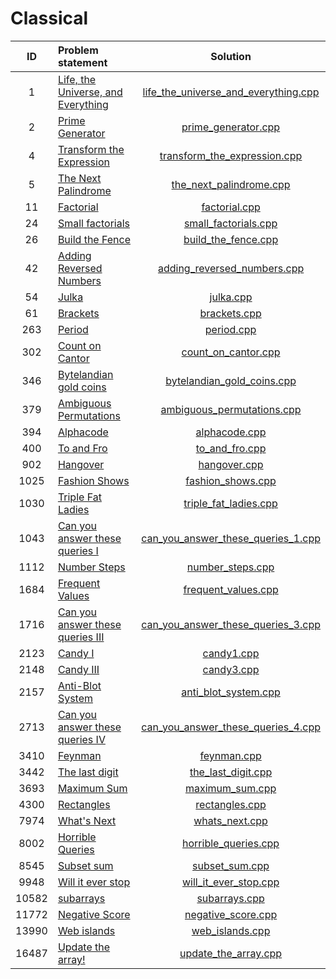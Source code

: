 # Classical

|   ID  |           Problem statement            |                 Solution                 |
|:-----:|:---------------------------------------|:----------------------------------------:|
|     1 | [Life, the Universe, and Everything][] | [life_the_universe_and_everything.cpp][] |
|     2 | [Prime Generator][]                    | [prime_generator.cpp][]                  |
|     4 | [Transform the Expression][]           | [transform_the_expression.cpp][]         |
|     5 | [The Next Palindrome][]                | [the_next_palindrome.cpp][]              |
|    11 | [Factorial][]                          | [factorial.cpp][]                        |
|    24 | [Small factorials][]                   | [small_factorials.cpp][]                 |
|    26 | [Build the Fence][]                    | [build_the_fence.cpp][]                  |
|    42 | [Adding Reversed Numbers][]            | [adding_reversed_numbers.cpp][]          |
|    54 | [Julka][]                              | [julka.cpp][]                            |
|    61 | [Brackets][]                           | [brackets.cpp][]                         |
|   263 | [Period][]                             | [period.cpp][]                           |
|   302 | [Count on Cantor][]                    | [count_on_cantor.cpp][]                  |
|   346 | [Bytelandian gold coins][]             | [bytelandian_gold_coins.cpp][]           |
|   379 | [Ambiguous Permutations][]             | [ambiguous_permutations.cpp][]           |
|   394 | [Alphacode][]                          | [alphacode.cpp][]                        |
|   400 | [To and Fro][]                         | [to_and_fro.cpp][]                       |
|   902 | [Hangover][]                           | [hangover.cpp][]                         |
|  1025 | [Fashion Shows][]                      | [fashion_shows.cpp][]                    |
|  1030 | [Triple Fat Ladies][]                  | [triple_fat_ladies.cpp][]                |
|  1043 | [Can you answer these queries I][]     | [can_you_answer_these_queries_1.cpp][]   |
|  1112 | [Number Steps][]                       | [number_steps.cpp][]                     |
|  1684 | [Frequent Values][]                    | [frequent_values.cpp][]                  |
|  1716 | [Can you answer these queries III][]   | [can_you_answer_these_queries_3.cpp][]   |
|  2123 | [Candy I][]                            | [candy1.cpp][]                           |
|  2148 | [Candy III][]                          | [candy3.cpp][]                           |
|  2157 | [Anti-Blot System][]                   | [anti_blot_system.cpp][]                 |
|  2713 | [Can you answer these queries IV][]    | [can_you_answer_these_queries_4.cpp][]   |
|  3410 | [Feynman][]                            | [feynman.cpp][]                          |
|  3442 | [The last digit][]                     | [the_last_digit.cpp][]                   |
|  3693 | [Maximum Sum][]                        | [maximum_sum.cpp][]                      |
|  4300 | [Rectangles][]                         | [rectangles.cpp][]                       |
|  7974 | [What's Next][]                        | [whats_next.cpp][]                       |
|  8002 | [Horrible Queries][]                   | [horrible_queries.cpp][]                 |
|  8545 | [Subset sum][]                         | [subset_sum.cpp][]                       |
|  9948 | [Will it ever stop][]                  | [will_it_ever_stop.cpp][]                |
| 10582 | [subarrays][]                          | [subarrays.cpp][]                        |
| 11772 | [Negative Score][]                     | [negative_score.cpp][]                   |
| 13990 | [Web islands][]                        | [web_islands.cpp][]                      |
| 16487 | [Update the array!][]                  | [update_the_array.cpp][]                 |

[Life, the Universe, and Everything]: http://www.spoj.com/problems/TEST/
[Prime Generator]:                    http://www.spoj.com/problems/PRIME1/
[Transform the Expression]:           http://www.spoj.com/problems/ONP/
[The Next Palindrome]:                http://www.spoj.com/problems/PALIN/
[Factorial]:                          http://www.spoj.com/problems/FCTRL/
[Small factorials]:                   http://www.spoj.com/problems/FCTRL2/
[Build the Fence]:                    http://www.spoj.com/problems/BSHEEP/
[Adding Reversed Numbers]:            http://www.spoj.com/problems/ADDREV/
[Julka]:                              http://www.spoj.com/problems/JULKA/
[Brackets]:                           http://www.spoj.com/problems/BRCKTS/
[Period]:                             http://www.spoj.com/problems/PERIOD/
[Count on Cantor]:                    http://www.spoj.com/problems/CANTON/
[Bytelandian gold coins]:             http://www.spoj.com/problems/COINS/
[Ambiguous Permutations]:             http://www.spoj.com/problems/PERMUT2/
[Alphacode]:                          http://www.spoj.com/problems/ACODE/
[To and Fro]:                         http://www.spoj.com/problems/TOANDFRO/
[Hangover]:                           http://www.spoj.com/problems/HANGOVER/
[Fashion Shows]:                      http://www.spoj.com/problems/FASHION/
[Triple Fat Ladies]:                  http://www.spoj.com/problems/EIGHTS/
[Can you answer these queries I]:     http://www.spoj.com/problems/GSS1/
[Number Steps]:                       http://www.spoj.com/problems/NSTEPS/
[Frequent Values]:                    http://www.spoj.com/problems/FREQUENT/
[Can you answer these queries III]:   http://www.spoj.com/problems/GSS3/
[Candy I]:                            http://www.spoj.com/problems/CANDY/
[Candy III]:                          http://www.spoj.com/problems/CANDY3/
[Anti-Blot System]:                   http://www.spoj.com/problems/ABSYS/
[Can you answer these queries IV]:    http://www.spoj.com/problems/GSS4/
[Feynman]:                            http://www.spoj.com/problems/SAMER08F/
[The last digit]:                     http://www.spoj.com/problems/LASTDIG/
[Maximum Sum]:                        http://www.spoj.com/problems/KGSS/
[Rectangles]:                         http://www.spoj.com/problems/AE00/
[What's Next]:                        http://www.spoj.com/problems/ACPC10A/
[Horrible Queries]:                   http://www.spoj.com/problems/HORRIBLE/
[Subset sum]:                         http://www.spoj.com/problems/MAIN72/
[Will it ever stop]:                  http://www.spoj.com/problems/WILLITST/
[subarrays]:                          http://www.spoj.com/problems/ARRAYSUB/
[Negative Score]:                     http://www.spoj.com/problems/RPLN/
[Web islands]:                        http://www.spoj.com/problems/WEBISL/
[Update the array!]:                  http://www.spoj.com/problems/UPDATEIT/

[life_the_universe_and_everything.cpp]: life_the_universe_and_everything.cpp
[prime_generator.cpp]:                  prime_generator.cpp
[transform_the_expression.cpp]:         transform_the_expression.cpp
[the_next_palindrome.cpp]:              the_next_palindrome.cpp
[factorial.cpp]:                        factorial.cpp
[small_factorials.cpp]:                 small_factorials.cpp
[build_the_fence.cpp]:                  small_factorials.cpp
[adding_reversed_numbers.cpp]:          adding_reversed_numbers.cpp
[julka.cpp]:                            julka.cpp
[brackets.cpp]:                         brackets.cpp
[period.cpp]:                           period.cpp
[count_on_cantor.cpp]:                  count_on_cantor.cpp
[bytelandian_gold_coins.cpp]:           bytelandian_gold_coins.cpp
[ambiguous_permutations.cpp]:           ambiguous_permutations.cpp
[alphacode.cpp]:                        alphacode.cpp
[to_and_fro.cpp]:                       to_and_fro.cpp
[hangover.cpp]:                         hangover.cpp
[fashion_shows.cpp]:                    fashion_shows.cpp
[triple_fat_ladies.cpp]:                triple_fat_ladies.cpp
[can_you_answer_these_queries_1.cpp]:   can_you_answer_these_queries_1.cpp
[number_steps.cpp]:                     number_steps.cpp
[frequent_values.cpp]:                  frequent_values.cpp
[can_you_answer_these_queries_3.cpp]:   can_you_answer_these_queries_3.cpp
[candy1.cpp]:                           candy1.cpp
[candy3.cpp]:                           candy3.cpp
[anti_blot_system.cpp]:                 anti_blot_system.cpp
[can_you_answer_these_queries_4.cpp]:   can_you_answer_these_queries_4.cpp
[feynman.cpp]:                          feynman.cpp
[the_last_digit.cpp]:                   the_last_digit.cpp
[maximum_sum.cpp]:                      maximum_sum.cpp
[rectangles.cpp]:                       rectangles.cpp
[whats_next.cpp]:                       whats_next.cpp
[horrible_queries.cpp]:                 horrible_queries.cpp
[subset_sum.cpp]:                       subset_sum.cpp
[will_it_ever_stop.cpp]:                will_it_ever_stop.cpp
[subarrays.cpp]:                        subarrays.cpp
[negative_score.cpp]:                   negative_score.cpp
[web_islands.cpp]:                      web_islands.cpp
[update_the_array.cpp]:                 update_the_array.cpp
